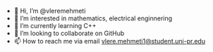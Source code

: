 - 👋 Hi, I’m @vleremehmeti
- 👀 I’m interested in mathematics, electrical enginnering
- 🌱 I’m currently learning C++
- 💞️ I’m looking to collaborate on GitHub
- 📫 How to reach me via email vlere.mehmeti1@student.uni-pr.edu

<!---
vleremehmeti/vleremehmeti is a ✨ special ✨ repository because its `README.md` (this file) appears on your GitHub profile.
You can click the Preview link to take a look at your changes.
--->
